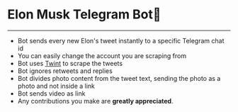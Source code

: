 # Elon Musk Telegram Bot🚀
___
- Bot sends every new Elon's tweet instantly to a specific Telegram chat id 
- You can easily change the account you are scraping from
- Bot uses [Twint](https://github.com/twintproject/twint) to scrape the tweets
- Bot ignores retweets and replies 
- Bot divides photo content from the tweet text, sending the photo as a photo and not inside a link
- Bot sends video as link 
- Any contributions you make are **greatly appreciated**.
